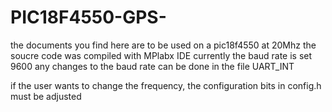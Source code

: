 # PIC18F4550-GPS-

the documents you find here are to be used on a pic18f4550 at 20Mhz
the soucre code was compiled with MPlabx IDE
currently the baud rate is set 9600
any changes to the baud rate can be done in the file UART_INT 

if the user wants to change the frequency, the configuration bits in config.h must be adjusted
